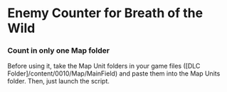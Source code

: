 # Enemy Counter for Breath of the Wild

### Count in only one Map folder

Before using it, take the Map Unit folders in your game files ([DLC Folder]/content/0010/Map/MainField) and paste them into the Map Units folder. Then, just launch the script.
